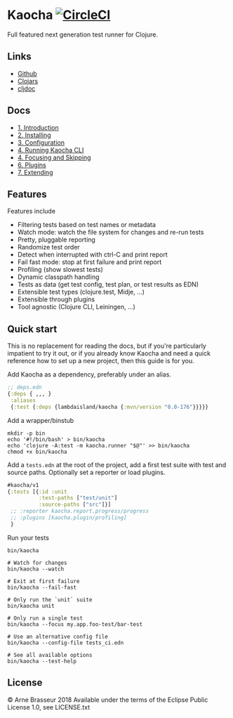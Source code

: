 # Kaocha [![CircleCI](https://circleci.com/gh/lambdaisland/kaocha.svg?style=svg)](https://circleci.com/gh/lambdaisland/kaocha)

Full featured next generation test runner for Clojure.

## Links

- [Github](https://github.com/lambdaisland/kaocha)
- [Clojars](https://clojars.org/lambdaisland/kaocha)
- [cljdoc](https://cljdoc.xyz/d/lambdaisland/kaocha/CURRENT)

## Docs

<!-- docs-toc -->
- [1. Introduction](https://cljdoc.xyz/d/lambdaisland/kaocha/CURRENT/doc/1-introduction)
- [2. Installing](https://cljdoc.xyz/d/lambdaisland/kaocha/CURRENT/doc/2-installing)
- [3. Configuration](https://cljdoc.xyz/d/lambdaisland/kaocha/CURRENT/doc/3-configuration)
- [4. Running Kaocha CLI](https://cljdoc.xyz/d/lambdaisland/kaocha/CURRENT/doc/4-running-kaocha-cli)
- [4. Focusing and Skipping](https://cljdoc.xyz/d/lambdaisland/kaocha/CURRENT/doc/4-focusing-and-skipping)
- [6. Plugins](https://cljdoc.xyz/d/lambdaisland/kaocha/CURRENT/doc/6-plugins)
- [7. Extending](https://cljdoc.xyz/d/lambdaisland/kaocha/CURRENT/doc/7-extending)
<!-- /docs-toc -->

## Features

Features include

- Filtering tests based on test names or metadata
- Watch mode: watch the file system for changes and re-run tests
- Pretty, pluggable reporting
- Randomize test order
- Detect when interrupted with ctrl-C and print report
- Fail fast mode: stop at first failure and print report
- Profiling (show slowest tests)
- Dynamic classpath handling
- Tests as data (get test config, test plan, or test results as EDN)
- Extensible test types (clojure.test, Midje, ...)
- Extensible through plugins 
- Tool agnostic (Clojure CLI, Leiningen, ...)

## Quick start

This is no replacement for reading the docs, but if you're particularly
impatient to try it out, or if you already know Kaocha and need a quick
reference how to set up a new project, then this guide is for you.

Add Kaocha as a dependency, preferably under an alias.

``` clojure
;; deps.edn
{:deps { ,,, }
 :aliases
 {:test {:deps {lambdaisland/kaocha {:mvn/version "0.0-176"}}}}}
```

Add a wrapper/binstub

```
mkdir -p bin
echo '#!/bin/bash' > bin/kaocha
echo 'clojure -A:test -m kaocha.runner "$@"' >> bin/kaocha
chmod +x bin/kaocha
```

Add a `tests.edn` at the root of the project, add a first test suite with test
and source paths. Optionally set a reporter or load plugins.

``` clojure
#kaocha/v1
{:tests [{:id :unit
          :test-paths ["test/unit"]
          :source-paths ["src"]}]
 ;; :reporter kaocha.report.progress/progress
 ;; :plugins [kaocha.plugin/profiling]
 }
```

Run your tests

``` shell
bin/kaocha

# Watch for changes
bin/kaocha --watch

# Exit at first failure
bin/kaocha --fail-fast

# Only run the `unit` suite
bin/kaocha unit

# Only run a single test
bin/kaocha --focus my.app.foo-test/bar-test

# Use an alternative config file
bin/kaocha --config-file tests_ci.edn

# See all available options
bin/kaocha --test-help
```

## License

&copy; Arne Brasseur 2018
Available under the terms of the Eclipse Public License 1.0, see LICENSE.txt
